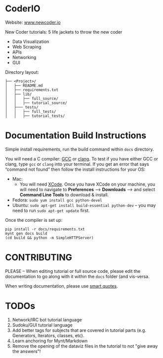 CoderIO
=======

Website: www.newcoder.io

New Coder tutorials: 5 life jackets to throw the new coder

* Data Visualization
* Web Scraping
* APIs
* Networking
* GUI

Directory layout:

	├── <Project>/
	│   ├── README.md
	│   ├── requirements.txt
	│   ├── lib/
	│   │   ├── full_source/
	│   │   ├── tutorial_source/
	│   ├─── tests/
	│   │   ├── full_tests/
	│   │   ├── tutorial_tests/

Documentation Build Instructions
==================

Simple install requirements, run the build command within `docs` directory.

You will need a C compiler: [GCC](http://gcc.gnu.org/) or [clang](http://clang.llvm.org/).  To test if you have either GCC or clang, type `gcc` or `clang` into your terminal. If you get an error that says “command not found” then follow the install instructions for your OS:

* Mac:
	* You will need [XCode](http://developer.apple.com/xcode). Once you have XCode on your machine, you will need to navigate to **Preferences** –> **Downloads** –> and select **Command Line Tools** to download & install.
* Fedora: `sudo yum install gcc python-devel`
* Ubuntu: `sudo apt-get install build-essential python-dev` – you may need to run `sudo apt-get update` first.

Once the compiler is set up:

    pip install -r docs/requirements.txt
    mynt gen docs build
    (cd build && python -m SimpleHTTPServer)


CONTRIBUTING
============

PLEASE – When editing tutorial or full source code, please edit the documentation to go along with it within the `docs` folder (and vis-versa.

When writing documentation, please use [smart quotes](http://en.wikipedia.org/wiki/Quotation_mark_glyphs).


TODOs
=====

1. Network/IRC bot tutorial language
2. Sudoku/GUI tutorial language
5. Add better tags for subjects that are covered in tutorial parts (e.g. Generators, Iterators, classes, etc).
6. Learn anchoring for Mynt/Markdown
7. Remove the opening of the dataviz files in the tutorial to not "give away the answers"!
